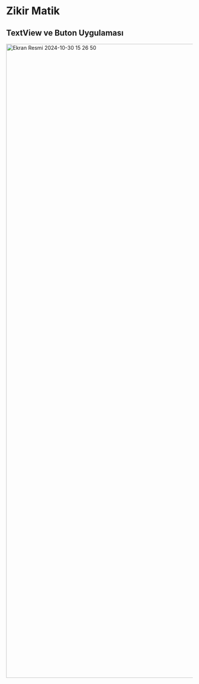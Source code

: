 # Zikir Matik
## TextView ve Buton Uygulaması
<img width="1710" alt="Ekran Resmi 2024-10-30 15 26 50" src="https://github.com/user-attachments/assets/0d07d539-cc5b-4bda-8c68-bd99ddfafb11">
